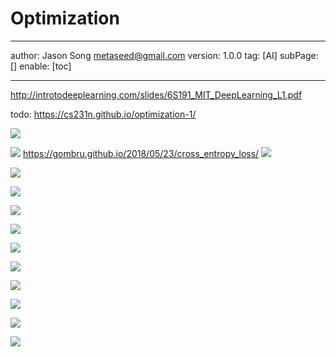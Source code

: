# Optimization
---
author: Jason Song <metaseed@gmail.com>
version: 1.0.0
tag: [AI]
subPage: []
enable: [toc]

---

http://introtodeeplearning.com/slides/6S191_MIT_DeepLearning_L1.pdf

todo:
https://cs231n.github.io/optimization-1/ 

![](https://raw.githubusercontent.com/metasong/iam-data/master/documents/188/image/20230606T223110648Z-image.png)

![](https://raw.githubusercontent.com/metasong/iam-data/master/documents/188/image/20230606T223208287Z-image.png)
https://gombru.github.io/2018/05/23/cross_entropy_loss/
![](https://raw.githubusercontent.com/metasong/iam-data/master/documents/188/image/20230606T223239649Z-image.png)

![](https://raw.githubusercontent.com/metasong/iam-data/master/documents/188/image/20230606T223409726Z-image.png)

![](https://raw.githubusercontent.com/metasong/iam-data/master/documents/188/image/20230606T224214264Z-image.png)

![](https://raw.githubusercontent.com/metasong/iam-data/master/documents/188/image/20230606T224336115Z-image.png)

![](https://raw.githubusercontent.com/metasong/iam-data/master/documents/188/image/20230606T225853406Z-image.png)

![](https://raw.githubusercontent.com/metasong/iam-data/master/documents/188/image/20230606T225956562Z-image.png)

![](https://raw.githubusercontent.com/metasong/iam-data/master/documents/188/image/20230606T232247327Z-image.png)

![](https://raw.githubusercontent.com/metasong/iam-data/master/documents/188/image/20230606T232508924Z-image.png)

![](https://raw.githubusercontent.com/metasong/iam-data/master/documents/188/image/20230606T232904716Z-image.png)

![](https://raw.githubusercontent.com/metasong/iam-data/master/documents/188/image/20230606T232951219Z-image.png)
    
![](https://raw.githubusercontent.com/metasong/iam-data/master/documents/188/image/20230606T233036554Z-image.png)